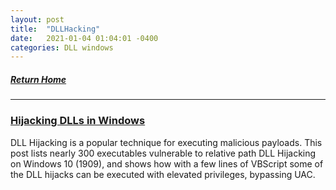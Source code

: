 ```yaml
---
layout: post
title:  "DLLHacking"
date:   2021-01-04 01:04:01 -0400
categories: DLL windows
---
```

##### [Return Home](https://thegetch.github.io/penetration/testing/resources/2020/07/24/Home/)

---

### [Hijacking DLLs in Windows](https://www.wietzebeukema.nl/blog/hijacking-dlls-in-windows)

DLL Hijacking is a popular technique for executing malicious payloads. This post lists nearly 300 executables vulnerable to relative path DLL Hijacking on Windows 10 (1909), and shows how with a few lines of VBScript some of the DLL hijacks can be executed with elevated privileges, bypassing UAC.
